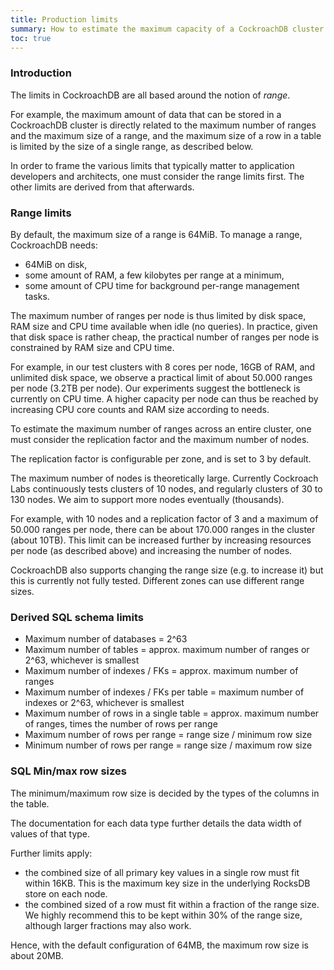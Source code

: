 ```yaml
---
title: Production limits
summary: How to estimate the maximum capacity of a CockroachDB cluster
toc: true
---
```


<div id="toc"></div>


### Introduction

The limits in CockroachDB are all based around the notion of *range*.

For example, the maximum amount of data that can be stored in a
CockroachDB cluster is directly related to the maximum number of
ranges and the maximum size of a range, and the maximum size of a row
in a table is limited by the size of a single range, as described
below.

In order to frame the various limits that typically matter to
application developers and architects, one must consider the range
limits first. The other limits are derived from that afterwards.

### Range limits

By default, the maximum size of a range is 64MiB. To manage a range,
CockroachDB needs:

- 64MiB on disk,
- some amount of RAM, a few kilobytes per range at a minimum,
- some amount of CPU time for background per-range management tasks.

The maximum number of ranges per node is thus limited by disk space,
RAM size and CPU time available when idle (no queries). In practice,
given that disk space is rather cheap, the practical number of ranges
per node is constrained by RAM size and CPU time.

For example, in our test clusters with 8 cores per node, 16GB of RAM,
and unlimited disk space, we observe a practical limit of about 50.000
ranges per node (3.2TB per node). Our experiments suggest the
bottleneck is currently on CPU time. A higher capacity per node can
thus be reached by increasing CPU core counts and RAM size according
to needs.

To estimate the maximum number of ranges across an entire cluster, one
must consider the replication factor and the maximum number of nodes.

The replication factor is configurable per zone, and is set to 3 by
default.

The maximum number of nodes is theoretically large. Currently
Cockroach Labs continuously tests clusters of 10 nodes, and regularly
clusters of 30 to 130 nodes. We aim to support more nodes eventually
(thousands).

For example, with 10 nodes and a replication factor of 3 and a maximum
of 50.000 ranges per node, there can be about 170.000 ranges in the
cluster (about 10TB). This limit can be increased further by
increasing resources per node (as described above) and increasing the
number of nodes.

CockroachDB also supports changing the range size (e.g. to increase
it) but this is currently not fully tested. Different zones can use
different range sizes.

### Derived SQL schema limits

- Maximum number of databases = 2^63
- Maximum number of tables = approx. maximum number of ranges or 2^63, whichever is smallest
- Maximum number of indexes / FKs = approx. maximum number of ranges
- Maximum number of indexes / FKs per table = maximum number of indexes or 2^63, whichever is smallest
- Maximum number of rows in a single table = approx. maximum number of ranges, times the number of rows per range
- Maximum number of rows per range = range size / minimum row size
- Minimum number of rows per range = range size / maximum row size

### SQL Min/max row sizes

The minimum/maximum row size is decided by the types of the columns in
the table.

The documentation for each data type further details the data width of
values of that type.

Further limits apply:

- the combined size of all primary key values in a single row must fit
  within 16KB. This is the maximum key size in the underlying RocksDB
  store on each node.
- the combined sized of a row must fit within a fraction of the range
  size. We highly recommend this to be kept within 30% of the range
  size, although larger fractions may also work.

Hence, with the default configuration of 64MB, the maximum row size is
about 20MB.
